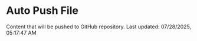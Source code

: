 # Auto Push File

Content that will be pushed to GitHub repository.
Last updated: 07/28/2025, 05:17:47 AM